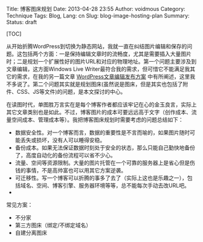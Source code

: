 Title: 博客图床规划
Date: 2013-04-28 23:55
Author: voidmous
Category: Technique
Tags: Blog,
Lang: cn
Slug: blog-image-hosting-plan
Summary: 
Status: draft

[TOC]

从开始折腾WordPress到切换为静态网站，我就一直在纠结图片编辑和保存的问题。这包括两个方面：一是保持编辑文章时的流畅度，尤其是需要插入大量图片时；二是规划一个扩展性好的图片URL和对应的物理地址。第一个问题主要涉及到文章编辑，这方面Windows Live Writer最符合我的需求，但可惜它不能满足我其它的需求，在我的另一篇文章 [WordPress文章编辑发布方案](http://www.joshuazhang.net/posts/2013/Jan/wp-edit-publish-plan.html ) 中有所阐述，这里我不多说了。第二个问题其实就是规划图床(虽然说是图床，但是其实也包括了附件、CSS、JS等文件)的问题，是本文探讨的中心。

在读图时代，单图胜万言实在是每个博客作者都应该牢记在心的金玉良言，实际上其它文章类别也是如此。不过，博客图片的成本可要远远高于文字（创作成本、流量空间成本、管理成本等）。我把博客图床规划时需要考虑的问题总结如下：

* 数据安全性。对一个博客而言，数据的重要性是不言而喻的，如果图片随时可能丢失或损坏，没有人可以睡得安稳。
* 备份成本。如果无法保证数据时刻处于安全的状态，那么只能自己勤快地备份了，高度自动化的备份流程可以省不少心。
* 流量、空间等资源限制。大量的图片托管在一个可靠的服务器上是省心但是伤钱的事情，不是高帅富也可以用其它方案逆袭。
* 可迁移性。写一个博客可以折腾的事多了去了（实际上这也是乐趣之一），包括域名、空间、博客引擎、服务器环境等等，总不能每次手动去改URL吧。
* 

常见方案：

* 不分家
* 第三方图床（绑定/不绑定域名）
* 自建分离图床


